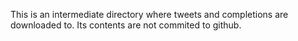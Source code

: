 This is an intermediate directory where tweets and completions are downloaded to. Its contents are not commited to github.